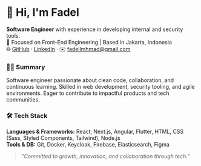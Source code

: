 # 👋 Hi, I'm Fadel

**Software Engineer** with experience in developing internal and security tools.  
🎯 Focused on Front-End Engineering | Based in Jakarta, Indonesia  
🌐 [GitHub](https://github.com/fadelmvi) · [LinkedIn](https://linkedin.com/in/fadellmuhammad) · ✉️ fadellmhmad@gmail.com



### 🧑‍💻 Summary

Software engineer passionate about clean code, collaboration, and continuous learning. Skilled in web development, security tooling, and agile environments. Eager to contribute to impactful products and tech communities.



### 🛠 Tech Stack

**Languages & Frameworks:** React, Next.js, Angular, Flutter, HTML, CSS (Sass, Styled Components, Tailwind), Node.js  
**Tools & DB:** Git, Docker, Keycloak, Firebase, Elasticsearch, Figma



> *"Committed to growth, innovation, and collaboration through tech."*
